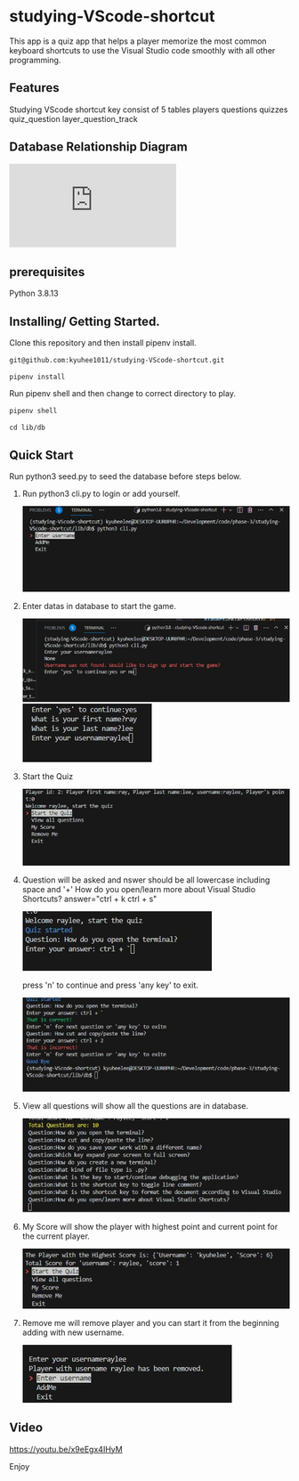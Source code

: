 # studying-VScode-shortcut

This app is a quiz app that helps a player memorize the most common keyboard shortcuts to use the Visual Studio code smoothly with all other programming.

## Features

Studying VScode shortcut key consist of 5 tables
players
questions
quizzes
quiz_question
layer_question_track

## Database Relationship Diagram

![git hub code](https://github.com/kyuhee1011/studying-VScode-shortcut/blob/main/assets/cli%20project%20diagram.pdf)

## prerequisites

Python 3.8.13

## Installing/ Getting Started.

Clone this repository and then install pipenv install.

```ubuntu
git@github.com:kyuhee1011/studying-VScode-shortcut.git
```

```ubuntu
pipenv install
```

Run pipenv shell and then change to correct directory to play.

```ubuntu
pipenv shell
```

```ubuntu
cd lib/db
```

## Quick Start

Run python3 seed.py to seed the database before steps below.

1. Run python3 cli.py to login or add yourself.

   ![git hub code](https://github.com/kyuhee1011/studying-VScode-shortcut/blob/main/assets/start%20quiz%20.jpg)

2. Enter datas in database to start the game.

   ![git hub code](https://github.com/kyuhee1011/studying-VScode-shortcut/blob/main/assets/start%20quiz%202.jpg)
   ![git hub code](https://github.com/kyuhee1011/studying-VScode-shortcut/blob/main/assets/start%20quiz%203.jpg)

3. Start the Quiz

   ![git hub code](https://github.com/kyuhee1011/studying-VScode-shortcut/blob/main/assets/start%20quiz%204.jpg)

4. Question will be asked and nswer should be all lowercase including space and '+'
   How do you open/learn more about Visual Studio Shortcuts?
   answer="ctrl + k ctrl + s"

   ![git hub code](https://github.com/kyuhee1011/studying-VScode-shortcut/blob/main/assets/start%20quiz%205.jpg)

   press 'n' to continue and press 'any key' to exit.

   ![git hub code](https://github.com/kyuhee1011/studying-VScode-shortcut/blob/main/assets/start%20quiz%206.jpg)

5. View all questions will show all the questions are in database.

   ![git hub code](https://github.com/kyuhee1011/studying-VScode-shortcut/blob/main/assets/view%20all%20question.jpg)

6. My Score will show the player with highest point and current point for the current player.

   ![git hub code](https://github.com/kyuhee1011/studying-VScode-shortcut/blob/main/assets/show%20score.jpg)

7. Remove me will remove player and you can start it from the beginning adding with new username.

   ![git hub code](https://github.com/kyuhee1011/studying-VScode-shortcut/blob/main/assets/remove%20me.jpg)

## Video

https://youtu.be/x9eEgx4IHyM

Enjoy
